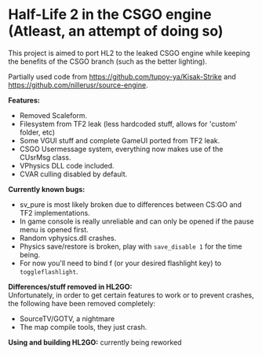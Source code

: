 # Half-Life 2 in the CSGO engine (Atleast, an attempt of doing so)

This project is aimed to port HL2 to the leaked CSGO engine while keeping the benefits of the CSGO branch (such as the better lighting).<br>

Partially used code from https://github.com/tupoy-ya/Kisak-Strike and https://github.com/nillerusr/source-engine.

**Features:**
- Removed Scaleform.
- Filesystem from TF2 leak (less hardcoded stuff, allows for 'custom' folder, etc)
- Some VGUI stuff and complete GameUI ported from TF2 leak.
- CSGO Usermessage system, everything now makes use of the CUsrMsg class.
- VPhysics DLL code included.
- CVAR culling disabled by default.

**Currently known bugs:**
- sv_pure is most likely broken due to differences between CS:GO and TF2 implementations.
- In game console is really unreliable and can only be opened if the pause menu is opened first.
- Random vphysics.dll crashes.
- Physics save/restore is broken, play with ``save_disable 1`` for the time being.
- For now you'll need to bind f (or your desired flashlight key) to ``toggleflashlight``.

**Differences/stuff removed in HL2GO:**<br>
Unfortunately, in order to get certain features to work or to prevent crashes, the following have been removed completely:<br>
- SourceTV/GOTV, a nightmare
- The map compile tools, they just crash.

**Using and building HL2GO:**
currently being reworked
